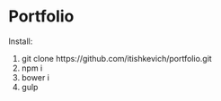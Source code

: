 # Portfolio

<p>Install:</p>
<ol>
	<li>git clone https://github.com/itishkevich/portfolio.git</li>
	<li>npm i</li>
	<li>bower i</li>
	<li>gulp</li>
</ol>
